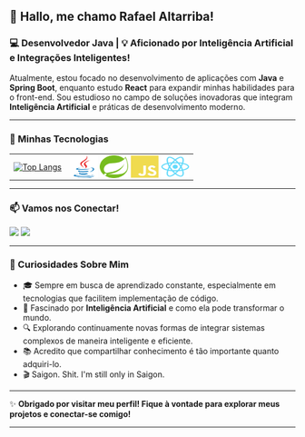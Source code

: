 ## 👋 Hallo, me chamo Rafael Altarriba!

### 💻 Desenvolvedor Java | 💡 Aficionado por Inteligência Artificial e Integrações Inteligentes!

Atualmente, estou focado no desenvolvimento de aplicações com **Java** e **Spring Boot**, enquanto estudo **React** para expandir minhas habilidades para o front-end. Sou estudioso no campo de soluções inovadoras que integram **Inteligência Artificial** e práticas de desenvolvimento moderno.

---

### 🚀 Minhas Tecnologias
<table>
  <tr>
    <td>
      <a href="https://github.com/rafaelhaltarriba/github-readme-stats">
        <img align="center" src="https://github-readme-stats.vercel.app/api/top-langs/?username=rafaelhaltarriba&show_icons=true&theme=midnight-purple" alt="Top Langs">
      </a>
    </td>
    <td>
      <div style="display: inline_block">
        <img align="center" alt="Rafael-Java" height="40" width="50" src="https://raw.githubusercontent.com/devicons/devicon/master/icons/java/java-original.svg">
        <img align="center" alt="Rafael-Spring" height="40" width="50" src="https://raw.githubusercontent.com/devicons/devicon/master/icons/spring/spring-original.svg">
        <img align="center" alt="Rafael-Js" height="40" width="50" src="https://raw.githubusercontent.com/devicons/devicon/master/icons/javascript/javascript-plain.svg">
        <img align="center" alt="Rafael-React" height="40" width="50" src="https://raw.githubusercontent.com/devicons/devicon/master/icons/react/react-original.svg">
      </div>
    </td>
  </tr>
</table>

---

### 📫 Vamos nos Conectar!

<div> 
  <a href="https://www.linkedin.com/in/rafael-henrique-brisola-altarriba/" target="_blank"><img src="https://img.shields.io/badge/-LinkedIn-%230077B5?style=for-the-badge&logo=linkedin&logoColor=white" target="_blank"></a> 
  <a href="https://github.com/rafaelhaltarriba" target="_blank"><img src="https://img.shields.io/badge/GitHub-100000?style=for-the-badge&logo=github&logoColor=white" target="_blank"></a> 
</div>

---

### 🌟 Curiosidades Sobre Mim

- 🎓 Sempre em busca de aprendizado constante, especialmente em tecnologias que facilitem implementação de código.
- 🤖 Fascinado por **Inteligência Artificial** e como ela pode transformar o mundo.
- 🔍 Explorando continuamente novas formas de integrar sistemas complexos de maneira inteligente e eficiente.
- 📚 Acredito que compartilhar conhecimento é tão importante quanto adquiri-lo.
- 🎬 Saigon. Shit. I'm still only in Saigon.

---

✨ **Obrigado por visitar meu perfil! Fique à vontade para explorar meus projetos e conectar-se comigo!**

---
